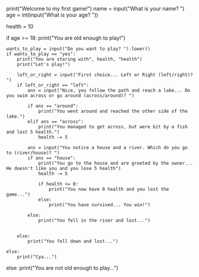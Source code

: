 print("Welcome to my first game!")
name = input("What is your name? ")
age = int(input("What is your age? "))

health = 10

if age >= 18:
    print("You are old enough to play!")
  
    wants_to_play = input("Do you want to play? ").lower()
    if wants_to_play == "yes":
        print("You are staring with", health, "health")
        print("Let's play!")

        left_or_right = input("First choice... Left or Right (left/right)? ")
        if left_or_right == "left":
            ans = input("Nice, you follow the path and reach a lake... Do you swim across or go around (across/around)? ")

            if ans == "around":
                print("You went around and reached the other side of the lake.")
            elif ans == "across": 
                print("You managed to get across, but were bit by a fish and lost 5 health.")
                health -= 5

            ans = input("You notice a house and a river. Which do you go to (river/house)? ")
            if ans == "house":
                print("You go to the house and are greeted by the owner... He doesn't like you and you lose 5 health")
                health -= 5

                if health <= 0:
                    print("You now have 0 health and you lost the game...")
                else:
                    print("You have survived... You win!")

            else:
                print("You fell in the river and lost...")


        else:
            print("You fell down and lost...")

    else:
        print("Cya...")
else:
    print("You are not old enough to play...")

